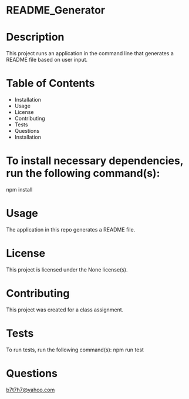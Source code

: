 # README_Generator

# Description
This project runs an application in the command line that generates a README file based on user input.

# Table of Contents
* Installation
* Usage
* License
* Contributing
* Tests
* Questions
* Installation

# To install necessary dependencies, run the following command(s):
npm install

# Usage
The application in this repo generates a README file.

# License
This project is licensed under the None license(s).

# Contributing
This project was created for a class assignment.

# Tests
To run tests, run the following command(s):
npm run test

# Questions
b7t7h7@yahoo.com
